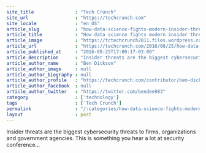 ```yaml
---
site_title               : "Tech Crunch"
site_url                 : "https://techcrunch.com"
site_locale              : "en_US"
article_slug             : "how-data-science-fights-modern-insider-threats"
article_title            : "How data science fights modern insider threats"
article_image            : "https://tctechcrunch2011.files.wordpress.com/2016/07/generic_code_hack_security.png?w=764&h=400&crop=1"
article_url              : "https://techcrunch.com/2016/08/25/how-data-science-fights-modern-insider-threats/"
article_published_at     : "2016-08-25T17:00:17-03:00"
article_description      : "Insider threats are the biggest cybersecurity threats to firms, organizations and government agencies. This is something you hear a lot at security conference..."
article_author_name      : "Ben Dickson"
article_author_image     : null
article_author_biography : null
article_author_profile   : "https://techcrunch.com/contributor/ben-dickson/"
article_author_facebook  : null
article_author_twitter   : "https://twitter.com/bendee983"
category                 : ['technology']
tags                     : ['Tech Crunch']
permalink                : "/:categories/how-data-science-fights-modern-insider-threats/"
layout                   : post
---
```


Insider threats are the biggest cybersecurity threats to firms, organizations and government agencies. This is something you hear a lot at security conference...
